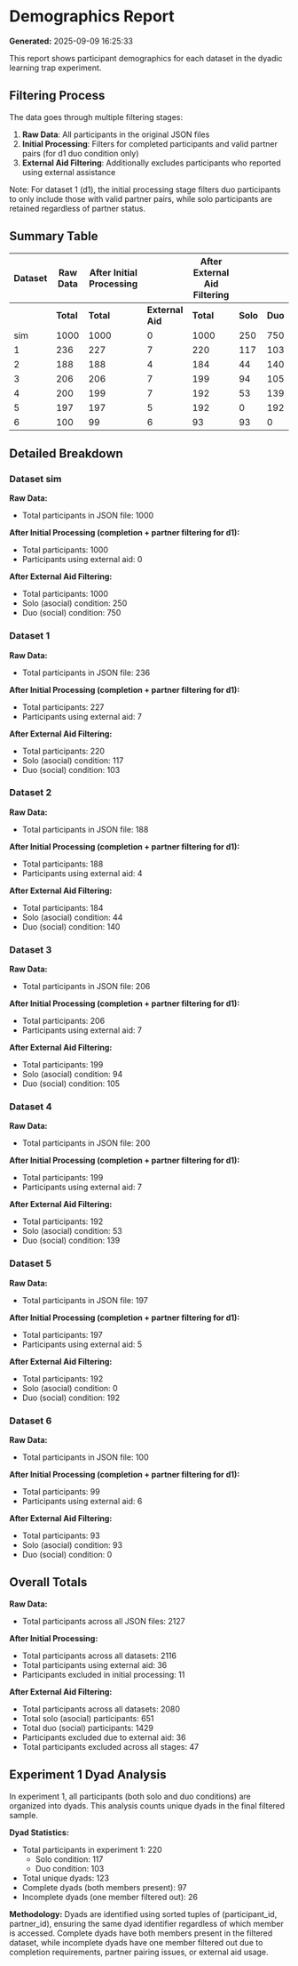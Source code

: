 # Demographics Report

**Generated:** 2025-09-09 16:25:33

This report shows participant demographics for each dataset in the dyadic learning trap experiment.

## Filtering Process

The data goes through multiple filtering stages:

1. **Raw Data**: All participants in the original JSON files
2. **Initial Processing**: Filters for completed participants and valid partner pairs (for d1 duo condition only)
3. **External Aid Filtering**: Additionally excludes participants who reported using external assistance

Note: For dataset 1 (d1), the initial processing stage filters duo participants to only include those with valid partner pairs, while solo participants are retained regardless of partner status.

## Summary Table

| Dataset | Raw Data | After Initial Processing |  | After External Aid Filtering |  |  |
|---------|----------|--------------------------|--|------------------------------|--|--|
| | **Total** | **Total** | **External Aid** | **Total** | **Solo** | **Duo** |
| sim | 1000 | 1000 | 0 | 1000 | 250 | 750 |
| 1 | 236 | 227 | 7 | 220 | 117 | 103 |
| 2 | 188 | 188 | 4 | 184 | 44 | 140 |
| 3 | 206 | 206 | 7 | 199 | 94 | 105 |
| 4 | 200 | 199 | 7 | 192 | 53 | 139 |
| 5 | 197 | 197 | 5 | 192 | 0 | 192 |
| 6 | 100 | 99 | 6 | 93 | 93 | 0 |

## Detailed Breakdown

### Dataset sim

**Raw Data:**
- Total participants in JSON file: 1000

**After Initial Processing (completion + partner filtering for d1):**
- Total participants: 1000
- Participants using external aid: 0

**After External Aid Filtering:**
- Total participants: 1000
- Solo (asocial) condition: 250
- Duo (social) condition: 750

### Dataset 1

**Raw Data:**
- Total participants in JSON file: 236

**After Initial Processing (completion + partner filtering for d1):**
- Total participants: 227
- Participants using external aid: 7

**After External Aid Filtering:**
- Total participants: 220
- Solo (asocial) condition: 117
- Duo (social) condition: 103

### Dataset 2

**Raw Data:**
- Total participants in JSON file: 188

**After Initial Processing (completion + partner filtering for d1):**
- Total participants: 188
- Participants using external aid: 4

**After External Aid Filtering:**
- Total participants: 184
- Solo (asocial) condition: 44
- Duo (social) condition: 140

### Dataset 3

**Raw Data:**
- Total participants in JSON file: 206

**After Initial Processing (completion + partner filtering for d1):**
- Total participants: 206
- Participants using external aid: 7

**After External Aid Filtering:**
- Total participants: 199
- Solo (asocial) condition: 94
- Duo (social) condition: 105

### Dataset 4

**Raw Data:**
- Total participants in JSON file: 200

**After Initial Processing (completion + partner filtering for d1):**
- Total participants: 199
- Participants using external aid: 7

**After External Aid Filtering:**
- Total participants: 192
- Solo (asocial) condition: 53
- Duo (social) condition: 139

### Dataset 5

**Raw Data:**
- Total participants in JSON file: 197

**After Initial Processing (completion + partner filtering for d1):**
- Total participants: 197
- Participants using external aid: 5

**After External Aid Filtering:**
- Total participants: 192
- Solo (asocial) condition: 0
- Duo (social) condition: 192

### Dataset 6

**Raw Data:**
- Total participants in JSON file: 100

**After Initial Processing (completion + partner filtering for d1):**
- Total participants: 99
- Participants using external aid: 6

**After External Aid Filtering:**
- Total participants: 93
- Solo (asocial) condition: 93
- Duo (social) condition: 0

## Overall Totals

**Raw Data:**
- Total participants across all JSON files: 2127

**After Initial Processing:**
- Total participants across all datasets: 2116
- Total participants using external aid: 36
- Participants excluded in initial processing: 11

**After External Aid Filtering:**
- Total participants across all datasets: 2080
- Total solo (asocial) participants: 651
- Total duo (social) participants: 1429
- Participants excluded due to external aid: 36
- Total participants excluded across all stages: 47

## Experiment 1 Dyad Analysis

In experiment 1, all participants (both solo and duo conditions) are organized into dyads.
This analysis counts unique dyads in the final filtered sample.

**Dyad Statistics:**
- Total participants in experiment 1: 220
  - Solo condition: 117
  - Duo condition: 103
- Total unique dyads: 123
- Complete dyads (both members present): 97
- Incomplete dyads (one member filtered out): 26

**Methodology:**
Dyads are identified using sorted tuples of (participant_id, partner_id), ensuring the same
dyad identifier regardless of which member is accessed. Complete dyads have both members
present in the filtered dataset, while incomplete dyads have one member filtered out due to
completion requirements, partner pairing issues, or external aid usage.